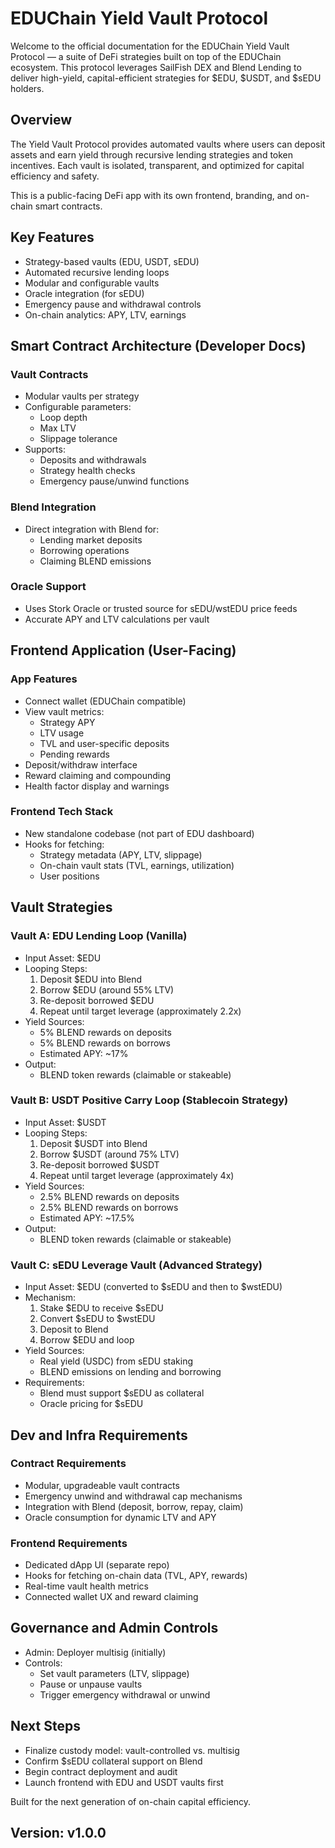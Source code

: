 # EDUChain Yield Vault Protocol

Welcome to the official documentation for the EDUChain Yield Vault Protocol — a suite of DeFi strategies built on top of the EDUChain ecosystem. This protocol leverages SailFish DEX and Blend Lending to deliver high-yield, capital-efficient strategies for $EDU, $USDT, and $sEDU holders.

## Overview

The Yield Vault Protocol provides automated vaults where users can deposit assets and earn yield through recursive lending strategies and token incentives. Each vault is isolated, transparent, and optimized for capital efficiency and safety.

This is a public-facing DeFi app with its own frontend, branding, and on-chain smart contracts.

## Key Features

- Strategy-based vaults (EDU, USDT, sEDU)
- Automated recursive lending loops
- Modular and configurable vaults
- Oracle integration (for sEDU)
- Emergency pause and withdrawal controls
- On-chain analytics: APY, LTV, earnings

## Smart Contract Architecture (Developer Docs)

### Vault Contracts

- Modular vaults per strategy
- Configurable parameters:
  - Loop depth
  - Max LTV
  - Slippage tolerance
- Supports:
  - Deposits and withdrawals
  - Strategy health checks
  - Emergency pause/unwind functions

### Blend Integration

- Direct integration with Blend for:
  - Lending market deposits
  - Borrowing operations
  - Claiming BLEND emissions

### Oracle Support

- Uses Stork Oracle or trusted source for sEDU/wstEDU price feeds
- Accurate APY and LTV calculations per vault

## Frontend Application (User-Facing)

### App Features

- Connect wallet (EDUChain compatible)
- View vault metrics:
  - Strategy APY
  - LTV usage
  - TVL and user-specific deposits
  - Pending rewards
- Deposit/withdraw interface
- Reward claiming and compounding
- Health factor display and warnings

### Frontend Tech Stack

- New standalone codebase (not part of EDU dashboard)
- Hooks for fetching:
  - Strategy metadata (APY, LTV, slippage)
  - On-chain vault stats (TVL, earnings, utilization)
  - User positions

## Vault Strategies

### Vault A: EDU Lending Loop (Vanilla)

- Input Asset: $EDU
- Looping Steps:
  1. Deposit $EDU into Blend
  2. Borrow $EDU (around 55% LTV)
  3. Re-deposit borrowed $EDU
  4. Repeat until target leverage (approximately 2.2x)
- Yield Sources:
  - 5% BLEND rewards on deposits
  - 5% BLEND rewards on borrows
  - Estimated APY: ~17%
- Output:
  - BLEND token rewards (claimable or stakeable)

### Vault B: USDT Positive Carry Loop (Stablecoin Strategy)

- Input Asset: $USDT
- Looping Steps:
  1. Deposit $USDT into Blend
  2. Borrow $USDT (around 75% LTV)
  3. Re-deposit borrowed $USDT
  4. Repeat until target leverage (approximately 4x)
- Yield Sources:
  - 2.5% BLEND rewards on deposits
  - 2.5% BLEND rewards on borrows
  - Estimated APY: ~17.5%
- Output:
  - BLEND token rewards (claimable or stakeable)

### Vault C: sEDU Leverage Vault (Advanced Strategy)

- Input Asset: $EDU (converted to $sEDU and then to $wstEDU)
- Mechanism:
  1. Stake $EDU to receive $sEDU
  2. Convert $sEDU to $wstEDU
  3. Deposit to Blend
  4. Borrow $EDU and loop
- Yield Sources:
  - Real yield (USDC) from sEDU staking
  - BLEND emissions on lending and borrowing
- Requirements:
  - Blend must support $sEDU as collateral
  - Oracle pricing for $sEDU

## Dev and Infra Requirements

### Contract Requirements

- Modular, upgradeable vault contracts
- Emergency unwind and withdrawal cap mechanisms
- Integration with Blend (deposit, borrow, repay, claim)
- Oracle consumption for dynamic LTV and APY

### Frontend Requirements

- Dedicated dApp UI (separate repo)
- Hooks for fetching on-chain data (TVL, APY, rewards)
- Real-time vault health metrics
- Connected wallet UX and reward claiming

## Governance and Admin Controls

- Admin: Deployer multisig (initially)
- Controls:
  - Set vault parameters (LTV, slippage)
  - Pause or unpause vaults
  - Trigger emergency withdrawal or unwind

## Next Steps

- Finalize custody model: vault-controlled vs. multisig
- Confirm $sEDU collateral support on Blend
- Begin contract deployment and audit
- Launch frontend with EDU and USDT vaults first

Built for the next generation of on-chain capital efficiency.

Version: v1.0.0  
-
